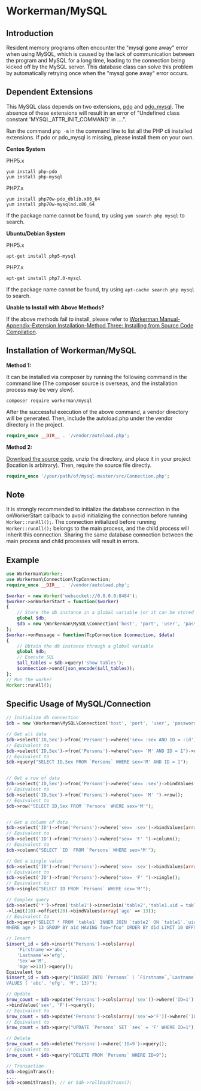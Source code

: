 # Workerman/MySQL

## Introduction
Resident memory programs often encounter the "mysql gone away" error when using MySQL, which is caused by the lack of communication between the program and MySQL for a long time, leading to the connection being kicked off by the MySQL server. This database class can solve this problem by automatically retrying once when the "mysql gone away" error occurs.

## Dependent Extensions
This MySQL class depends on two extensions, [pdo](https://php.net/manual/zh/book.pdo.php) and [pdo_mysql](https://php.net/manual/zh/ref.pdo-mysql.php). The absence of these extensions will result in an error of "Undefined class constant 'MYSQL_ATTR_INIT_COMMAND' in ....".

Run the command `php -m` in the command line to list all the PHP cli installed extensions. If pdo or pdo_mysql is missing, please install them on your own.

**Centos System**

PHP5.x
```
yum install php-pdo
yum install php-mysql
```

PHP7.x
```
yum install php70w-pdo_dblib.x86_64
yum install php70w-mysqlnd.x86_64
```

If the package name cannot be found, try using `yum search php mysql` to search.

**Ubuntu/Debian System**

PHP5.x
```
apt-get install php5-mysql
```

PHP7.x
```
apt-get install php7.0-mysql
```

If the package name cannot be found, try using `apt-cache search php mysql` to search.

**Unable to Install with Above Methods?**

If the above methods fail to install, please refer to [Workerman Manual-Appendix-Extension Installation-Method Three: Installing from Source Code Compilation](../appendices/install-extension.md).

## Installation of Workerman/MySQL
**Method 1:**

It can be installed via composer by running the following command in the command line (The composer source is overseas, and the installation process may be very slow).
```
composer require workerman/mysql
```

After the successful execution of the above command, a vendor directory will be generated. Then, include the autoload.php under the vendor directory in the project.
```php
require_once __DIR__ . '/vendor/autoload.php';
```

**Method 2:**

[Download the source code](https://github.com/walkor/mysql/archive/master.zip), unzip the directory, and place it in your project (location is arbitrary). Then, require the source file directly.
```php
require_once '/your/path/of/mysql-master/src/Connection.php';
```

## Note
It is strongly recommended to initialize the database connection in the onWorkerStart callback to avoid initializing the connection before running `Worker::runAll();`. The connection initialized before running `Worker::runAll();` belongs to the main process, and the child process will inherit this connection. Sharing the same database connection between the main process and child processes will result in errors.

## Example
```php
use Workerman\Worker;
use Workerman\Connection\TcpConnection;
require_once __DIR__ . '/vendor/autoload.php';

$worker = new Worker('websocket://0.0.0.0:8484');
$worker->onWorkerStart = function($worker)
{
    // Store the db instance in a global variable (or it can be stored in a static member of a class)
    global $db;
    $db = new \Workerman\MySQL\Connection('host', 'port', 'user', 'password', 'db_name');
};
$worker->onMessage = function(TcpConnection $connection, $data)
{
    // Obtain the db instance through a global variable
    global $db;
    // Execute SQL
    $all_tables = $db->query('show tables');
    $connection->send(json_encode($all_tables));
};
// Run the worker
Worker::runAll();
```

## Specific Usage of MySQL/Connection
```php
// Initialize db connection
$db = new \Workerman\MySQL\Connection('host', 'port', 'user', 'password', 'db_name');

// Get all data
$db->select('ID,Sex')->from('Persons')->where('sex= :sex AND ID = :id')->bindValues(array('sex'=>'M', 'id' => 1))->query();
// Equivalent to
$db->select('ID,Sex')->from('Persons')->where("sex= 'M' AND ID = 1")->query();
// Equivalent to
$db->query("SELECT ID,Sex FROM `Persons` WHERE sex='M' AND ID = 1");


// Get a row of data
$db->select('ID,Sex')->from('Persons')->where('sex= :sex')->bindValues(array('sex'=>'M'))->row();
// Equivalent to
$db->select('ID,Sex')->from('Persons')->where("sex= 'M' ")->row();
// Equivalent to
$db->row("SELECT ID,Sex FROM `Persons` WHERE sex='M'");


// Get a column of data
$db->select('ID')->from('Persons')->where('sex= :sex')->bindValues(array('sex'=>'M'))->column();
// Equivalent to
$db->select('ID')->from('Persons')->where("sex= 'F' ")->column();
// Equivalent to
$db->column("SELECT `ID` FROM `Persons` WHERE sex='M'");

// Get a single value
$db->select('ID')->from('Persons')->where('sex= :sex')->bindValues(array('sex'=>'M'))->single();
// Equivalent to
$db->select('ID')->from('Persons')->where("sex= 'F' ")->single();
// Equivalent to
$db->single("SELECT ID FROM `Persons` WHERE sex='M'");

// Complex query
$db->select('*')->from('table1')->innerJoin('table2','table1.uid = table2.uid')->where('age > :age')->groupBy(array('aid'))->having('foo="foo"')->orderByASC/*orderByDESC*/(array('did'))
->limit(10)->offset(20)->bindValues(array('age' => 13));
// Equivalent to
$db->query('SELECT * FROM `table1` INNER JOIN `table2` ON `table1`.`uid` = `table2`.`uid`
WHERE age > 13 GROUP BY aid HAVING foo="foo" ORDER BY did LIMIT 10 OFFSET 20');

// Insert
$insert_id = $db->insert('Persons')->cols(array(
    'Firstname'=>'abc',
    'Lastname'=>'efg',
    'Sex'=>'M',
    'Age'=>13))->query();
Equivalent to
$insert_id = $db->query("INSERT INTO `Persons` ( `Firstname`,`Lastname`,`Sex`,`Age`)
VALUES ( 'abc', 'efg', 'M', 13)");

// Update
$row_count = $db->update('Persons')->cols(array('sex'))->where('ID=1')
->bindValue('sex', 'F')->query();
// Equivalent to
$row_count = $db->update('Persons')->cols(array('sex'=>'F'))->where('ID=1')->query();
// Equivalent to
$row_count = $db->query("UPDATE `Persons` SET `sex` = 'F' WHERE ID=1");

// Delete
$row_count = $db->delete('Persons')->where('ID=9')->query();
// Equivalent to
$row_count = $db->query("DELETE FROM `Persons` WHERE ID=9");

// Transaction
$db->beginTrans();
....
$db->commitTrans(); // or $db->rollBackTrans();
```
